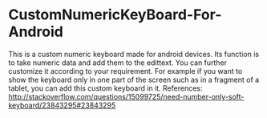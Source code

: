 # CustomNumericKeyBoard-For-Android
This is a custom numeric keyboard made for android devices. Its function is to take numeric data and add them to the edittext. You can further customize it according to your requirement. For example if you want to show the keyboard only in one part of the screen such as in a fragment of a tablet, you can add this custom keyboard in it. References: http://stackoverflow.com/questions/15099725/need-number-only-soft-keyboard/23843295#23843295
